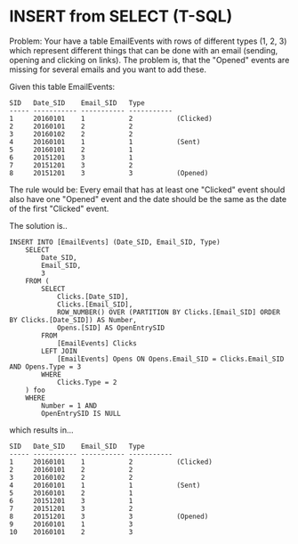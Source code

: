 
INSERT from SELECT (T-SQL)
==========================

Problem: Your have a table EmailEvents with rows of different types (1, 2, 3) which represent different things that can be done with an email (sending, opening and clicking on links). The problem is, that the "Opened" events are missing for several emails and you want to add these. 

Given this table EmailEvents:

    SID   Date_SID    Email_SID   Type
    ----- ----------- ----------- -----------
    1     20160101    1           2           (Clicked)
    2     20160101    2           2
    3     20160102    2           2
    4     20160101    1           1           (Sent)
    5     20160101    2           1
    6     20151201    3           1
    7     20151201    3           2
    8     20151201    3           3           (Opened)

The rule would be: Every email that has at least one "Clicked" event should also have one "Opened" event and the date should be the same as the date of the first "Clicked" event.

The solution is..

    INSERT INTO [EmailEvents] (Date_SID, Email_SID, Type)
        SELECT
            Date_SID,
            Email_SID,
            3
        FROM (
            SELECT 
                Clicks.[Date_SID],
                Clicks.[Email_SID],
                ROW_NUMBER() OVER (PARTITION BY Clicks.[Email_SID] ORDER BY Clicks.[Date_SID]) AS Number,
                Opens.[SID] AS OpenEntrySID
            FROM 
                [EmailEvents] Clicks
            LEFT JOIN
                [EmailEvents] Opens ON Opens.Email_SID = Clicks.Email_SID AND Opens.Type = 3
            WHERE
                Clicks.Type = 2
        ) foo
        WHERE
            Number = 1 AND
            OpenEntrySID IS NULL


which results in...

    SID   Date_SID    Email_SID   Type
    ----- ----------- ----------- -----------
    1     20160101    1           2           (Clicked)
    2     20160101    2           2
    3     20160102    2           2
    4     20160101    1           1           (Sent)
    5     20160101    2           1
    6     20151201    3           1
    7     20151201    3           2
    8     20151201    3           3           (Opened)
    9     20160101    1           3
    10    20160101    2           3

